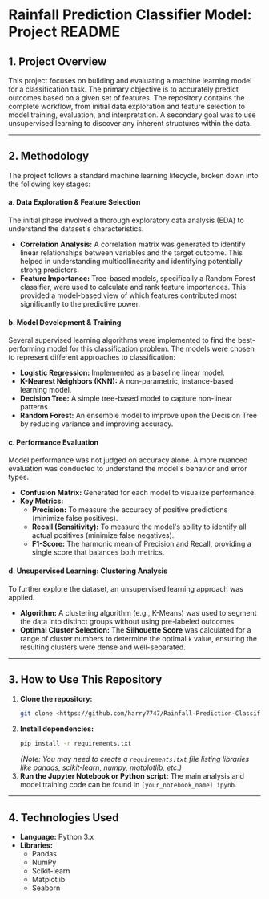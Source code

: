 # Rainfall Prediction Classifier Model: Project README

## 1. Project Overview

This project focuses on building and evaluating a machine learning model for a classification task. The primary objective is to accurately predict outcomes based on a given set of features. The repository contains the complete workflow, from initial data exploration and feature selection to model training, evaluation, and interpretation. A secondary goal was to use unsupervised learning to discover any inherent structures within the data.

---

## 2. Methodology

The project follows a standard machine learning lifecycle, broken down into the following key stages:

#### a. Data Exploration & Feature Selection
The initial phase involved a thorough exploratory data analysis (EDA) to understand the dataset's characteristics.
* **Correlation Analysis:** A correlation matrix was generated to identify linear relationships between variables and the target outcome. This helped in understanding multicollinearity and identifying potentially strong predictors.
* **Feature Importance:** Tree-based models, specifically a Random Forest classifier, were used to calculate and rank feature importances. This provided a model-based view of which features contributed most significantly to the predictive power.

#### b. Model Development & Training
Several supervised learning algorithms were implemented to find the best-performing model for this classification problem. The models were chosen to represent different approaches to classification:
* **Logistic Regression:** Implemented as a baseline linear model.
* **K-Nearest Neighbors (KNN):** A non-parametric, instance-based learning model.
* **Decision Tree:** A simple tree-based model to capture non-linear patterns.
* **Random Forest:** An ensemble model to improve upon the Decision Tree by reducing variance and improving accuracy.

#### c. Performance Evaluation
Model performance was not judged on accuracy alone. A more nuanced evaluation was conducted to understand the model's behavior and error types.
* **Confusion Matrix:** Generated for each model to visualize performance.
* **Key Metrics:**
    * **Precision:** To measure the accuracy of positive predictions (minimize false positives).
    * **Recall (Sensitivity):** To measure the model's ability to identify all actual positives (minimize false negatives).
    * **F1-Score:** The harmonic mean of Precision and Recall, providing a single score that balances both metrics.

#### d. Unsupervised Learning: Clustering Analysis
To further explore the dataset, an unsupervised learning approach was applied.
* **Algorithm:** A clustering algorithm (e.g., K-Means) was used to segment the data into distinct groups without using pre-labeled outcomes.
* **Optimal Cluster Selection:** The **Silhouette Score** was calculated for a range of cluster numbers to determine the optimal `k` value, ensuring the resulting clusters were dense and well-separated.

---

## 3. How to Use This Repository

1.  **Clone the repository:**
    ```bash
    git clone <https://github.com/harry7747/Rainfall-Prediction-Classifier/tree/main>
    ```
2.  **Install dependencies:**
    ```bash
    pip install -r requirements.txt
    ```
    *(Note: You may need to create a `requirements.txt` file listing libraries like pandas, scikit-learn, numpy, matplotlib, etc.)*
3.  **Run the Jupyter Notebook or Python script:**
    The main analysis and model training code can be found in `[your_notebook_name].ipynb`.

---

## 4. Technologies Used

* **Language:** Python 3.x
* **Libraries:**
    * Pandas
    * NumPy
    * Scikit-learn
    * Matplotlib
    * Seaborn
